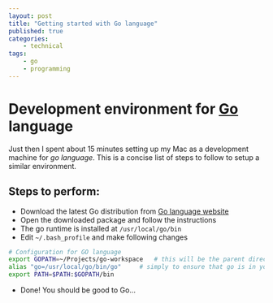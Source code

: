 ```yaml
---
layout: post
title: "Getting started with Go language"
published: true
categories:
    - technical
tags:
    - go
    - programming
---
```


# Development environment for [Go](https://golang.org/) language

Just then I spent about 15 minutes setting up my Mac as a development machine for _go language_.  This is a concise list of steps to follow to setup a similar environment.

## Steps to perform:
* Download the latest Go distribution from [Go language website](https://storage.googleapis.com/golang/go1.6.2.darwin-amd64.pkg)
* Open the downloaded package and follow the instructions
* The go runtime is installed at `/usr/local/go/bin`
* Edit `~/.bash_profile` and make following changes

```bash
# Configuration for GO language
export GOPATH=~/Projects/go-workspace   # this will be the parent directory of all your GO projects
alias "go=/usr/local/go/bin/go"     # simply to ensure that go is in your PATH
export PATH=$PATH:$GOPATH/bin
```

* Done! You should be good to Go...
